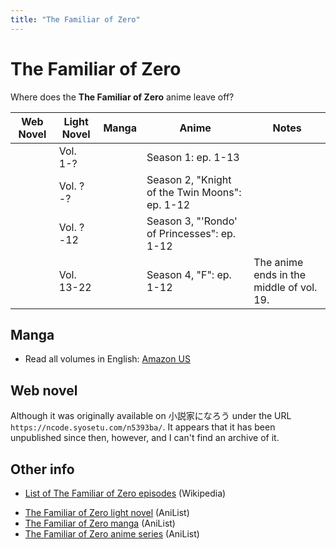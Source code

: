 ```yaml
---
title: "The Familiar of Zero"
---
```


# The Familiar of Zero

Where does the **The Familiar of Zero** anime leave off?

<table>
    <thead>
        <tr>
            <th>Web Novel</th>
            <th>Light Novel</th>
            <th>Manga</th>
            <th>Anime</th>
            <th>Notes</th>
        </tr>
    </thead>
    <tbody>
        <tr>
            <td></td>
            <td>Vol. 1-?</td>
            <td></td>
            <td>Season 1: ep. 1-13</td>
            <td></td>
        </tr>
        <tr>
            <td></td>
            <td>Vol. ?-?</td>
            <td></td>
            <td>Season 2, "Knight of the Twin Moons": ep. 1-12</td>
            <td></td>
        </tr>
        <tr>
            <td></td>
            <td>Vol. ?-12</td>
            <td></td>
            <td>Season 3, "'Rondo' of Princesses": ep. 1-12</td>
            <td></td>
        </tr>
        <tr>
            <td></td>
            <td>Vol. 13-22</td>
            <td></td>
            <td>Season 4, "F": ep. 1-12</td>
            <td>The anime ends in the middle of vol. 19.</td>
        </tr>
    </tbody>
</table>

## Manga

* Read all volumes in English: [Amazon US](https://www.amazon.com/dp/B07JJHWDJH)

## Web novel

Although it was originally available on 小説家になろう under the URL `https://ncode.syosetu.com/n5393ba/`. It appears that it has been unpublished since then, however, and I can't find an archive of it.

## Other info

* [List of The Familiar of Zero episodes](https://en.wikipedia.org/wiki/List_of_The_Familiar_of_Zero_episodes) (Wikipedia)
<!-- * [List of The Familiar of Zero volumes (manga and light novel)](No article available!) (Wikipedia) -->
* [The Familiar of Zero light novel](https://anilist.co/manga/35450/The-Familiar-of-Zero/) (AniList)
* [The Familiar of Zero manga](https://anilist.co/manga/31154/Zeros-Familiar/) (AniList)
* [The Familiar of Zero anime series](https://anilist.co/anime/1195/The-Familiar-of-Zero/) (AniList)
